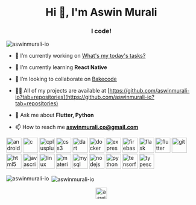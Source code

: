 <h1 align="center">Hi 👋, I'm Aswin Murali</h1>
<h3 align="center">I code!</h3>

<p align="left"> <img src="https://komarev.com/ghpvc/?username=aswinmurali-io" alt="aswinmurali-io" /> </p>

- 🔭 I’m currently working on [What's my today's tasks?](https://github.com/aswinmurali-io/whatsmytodaystasks)

- 🌱 I’m currently learning **React Native**

- 👯 I’m looking to collaborate on [Bakecode](https://github.com/crysalisdevs/bakecode)

- 👨‍💻 All of my projects are available at [https://github.com/aswinmurali-io?tab=repositories](https://github.com/aswinmurali-io?tab=repositories)

- 💬 Ask me about **Flutter, Python**

- 📫 How to reach me **aswinmurali.co@gmail.com**

<p align="left"><img src="https://devicons.github.io/devicon/devicon.git/icons/android/android-original-wordmark.svg" alt="android" width="40" height="40"/> <img src="https://devicons.github.io/devicon/devicon.git/icons/c/c-original.svg" alt="c" width="40" height="40"/> <img src="https://devicons.github.io/devicon/devicon.git/icons/cplusplus/cplusplus-original.svg" alt="cplusplus" width="40" height="40"/> <img src="https://devicons.github.io/devicon/devicon.git/icons/css3/css3-original-wordmark.svg" alt="css3" width="40" height="40"/> <img src="https://www.vectorlogo.zone/logos/dartlang/dartlang-icon.svg" alt="dart" width="40" height="40"/> <img src="https://devicons.github.io/devicon/devicon.git/icons/docker/docker-original-wordmark.svg" alt="docker" width="40" height="40"/> <img src="https://devicons.github.io/devicon/devicon.git/icons/express/express-original-wordmark.svg" alt="express" width="40" height="40"/> <img src="https://www.vectorlogo.zone/logos/firebase/firebase-icon.svg" alt="firebase" width="40" height="40"/> <img src="https://www.vectorlogo.zone/logos/pocoo_flask/pocoo_flask-icon.svg" alt="flask" width="40" height="40"/> <img src="https://www.vectorlogo.zone/logos/flutterio/flutterio-icon.svg" alt="flutter" width="40" height="40"/> <img src="https://www.vectorlogo.zone/logos/git-scm/git-scm-icon.svg" alt="git" width="40" height="40"/> <img src="https://devicons.github.io/devicon/devicon.git/icons/html5/html5-original-wordmark.svg" alt="html5" width="40" height="40"/> <img src="https://devicons.github.io/devicon/devicon.git/icons/javascript/javascript-original.svg" alt="javascript" width="40" height="40"/> <img src="https://devicons.github.io/devicon/devicon.git/icons/linux/linux-original.svg" alt="linux" width="40" height="40"/> <img src="https://raw.githubusercontent.com/prplx/svg-logos/5585531d45d294869c4eaab4d7cf2e9c167710a9/svg/materialize.svg" alt="materialize" width="40" height="40"/> <img src="https://devicons.github.io/devicon/devicon.git/icons/mysql/mysql-original-wordmark.svg" alt="mysql" width="40" height="40"/> <img src="https://devicons.github.io/devicon/devicon.git/icons/nodejs/nodejs-original-wordmark.svg" alt="nodejs" width="40" height="40"/> <img src="https://devicons.github.io/devicon/devicon.git/icons/python/python-original.svg" alt="python" width="40" height="40"/> <img src="https://www.vectorlogo.zone/logos/tensorflow/tensorflow-icon.svg" alt="tensorflow" width="40" height="40"/> <img src="https://devicons.github.io/devicon/devicon.git/icons/typescript/typescript-original.svg" alt="typescript" width="40" height="40"/></p><p>
  
 <img align="left" src="https://github-readme-stats.vercel.app/api/top-langs/?username=aswinmurali-io&layout=compact&hide=html" alt="aswinmurali-io" /></p>

<p>&nbsp;<img align="center" src="https://github-readme-stats.vercel.app/api?username=aswinmurali-io&show_icons=true" alt="aswinmurali-io" /></p>

<p align="center">
<a href="https://kaggle.com/aswinmuralico" target="blank"><img align="center" src="https://cdn.jsdelivr.net/npm/simple-icons@3.0.1/icons/kaggle.svg" alt="aswinmuralico" height="30" width="30" /></a>
</p>
